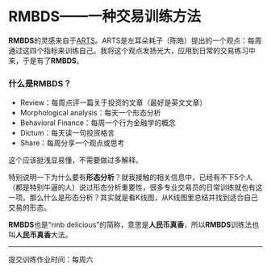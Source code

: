 # RMBDS——一种交易训练方法

**RMBDS**的灵感来自于[ARTS](https://github.com/byte-stream/ARTS)。ARTS是左耳朵耗子（陈皓）提出的一个观点：每周通过这四个指标来训练自己。我将这个观点发扬光大，应用到日常的交易练习中来，于是有了**RMBDS**。

### 什么是RMBDS？
* Review：每周点评一篇关于投资的文章（最好是英文文章）
* Morphological analysis：每天一个形态分析
* Behavioral Finance：每周一个行为金融学的概念
* Dictum：每天读一句投资格言
* Share：每周分享一个观点或思考

这个应该挺浅显易懂，不需要做过多解释。

特别说明一下为什么要有**形态分析**？就我接触的相关信息中，已经有不下5个人（都是特别牛逼的人）说过形态分析重要性，很多专业交易员的日常训练就也有这一项。那么什么是形态分析？其实就是看K线图，从K线图里总结并找到适合自己交易的形态。

**RMBDS**也是“rmb delicious”的简称，意思是**人民币真香**，所以**RMBDS**训练法也叫**人民币真香**大法。

---
提交训练作业时间：每周六
